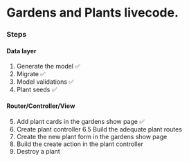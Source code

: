 # Gardens and Plants livecode.

### Steps

#### Data layer

1. Generate the model ✅
2. Migrate ✅
3. Model validations ✅
4. Plant seeds ✅

#### Router/Controller/View

5. Add plant cards in the gardens show page ✅
6. Create plant controller
6.5 Build the adequate plant routes
7. Create the new plant form in the gardens show page
8. Build the create action in the plant controller
9. Destroy a plant